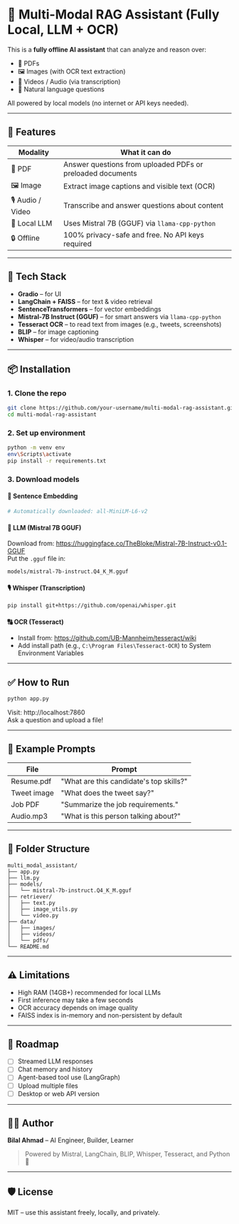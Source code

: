 # 🧠 Multi-Modal RAG Assistant (Fully Local, LLM + OCR)

This is a **fully offline AI assistant** that can analyze and reason over:
- 📄 PDFs
- 🖼️ Images (with OCR text extraction)
- 🎥 Videos / Audio (via transcription)
- 💬 Natural language questions

All powered by local models (no internet or API keys needed).

---

## 🚀 Features

| Modality | What it can do |
|----------|----------------|
| 📄 PDF | Answer questions from uploaded PDFs or preloaded documents |
| 🖼️ Image | Extract image captions and visible text (OCR) |
| 🎙️ Audio / Video | Transcribe and answer questions about content |
| 🤖 Local LLM | Uses Mistral 7B (GGUF) via `llama-cpp-python` |
| 🔒 Offline | 100% privacy-safe and free. No API keys required |

---

## 🧰 Tech Stack

- **Gradio** – for UI
- **LangChain + FAISS** – for text & video retrieval
- **SentenceTransformers** – for vector embeddings
- **Mistral-7B Instruct (GGUF)** – for smart answers via `llama-cpp-python`
- **Tesseract OCR** – to read text from images (e.g., tweets, screenshots)
- **BLIP** – for image captioning
- **Whisper** – for video/audio transcription

---

## 📦 Installation

### 1. Clone the repo
```bash
git clone https://github.com/your-username/multi-modal-rag-assistant.git
cd multi-modal-rag-assistant
```

### 2. Set up environment
```bash
python -m venv env
env\Scripts\activate
pip install -r requirements.txt
```

### 3. Download models

#### 🔡 Sentence Embedding
```bash
# Automatically downloaded: all-MiniLM-L6-v2
```

#### 🧠 LLM (Mistral 7B GGUF)
Download from: https://huggingface.co/TheBloke/Mistral-7B-Instruct-v0.1-GGUF  
Put the `.gguf` file in:
```
models/mistral-7b-instruct.Q4_K_M.gguf
```

#### 🎙️ Whisper (Transcription)
```bash
pip install git+https://github.com/openai/whisper.git
```

#### 🔠 OCR (Tesseract)
- Install from: https://github.com/UB-Mannheim/tesseract/wiki
- Add install path (e.g., `C:\Program Files\Tesseract-OCR`) to System Environment Variables

---

## ✅ How to Run

```bash
python app.py
```

Visit: http://localhost:7860  
Ask a question and upload a file!

---

## 🧪 Example Prompts

| File | Prompt |
|------|--------|
| Resume.pdf | "What are this candidate's top skills?" |
| Tweet image | "What does the tweet say?" |
| Job PDF | "Summarize the job requirements." |
| Audio.mp3 | "What is this person talking about?" |

---

## 📁 Folder Structure

```
multi_modal_assistant/
├── app.py
├── llm.py
├── models/
│   └── mistral-7b-instruct.Q4_K_M.gguf
├── retriever/
│   ├── text.py
│   ├── image_utils.py
│   └── video.py
├── data/
│   ├── images/
│   ├── videos/
│   └── pdfs/
└── README.md
```

---

## ⚠️ Limitations

- High RAM (14GB+) recommended for local LLMs
- First inference may take a few seconds
- OCR accuracy depends on image quality
- FAISS index is in-memory and non-persistent by default

---

## 🧠 Roadmap

- [ ] Streamed LLM responses
- [ ] Chat memory and history
- [ ] Agent-based tool use (LangGraph)
- [ ] Upload multiple files
- [ ] Desktop or web API version

---

## 🧑‍💻 Author

**Bilal Ahmad** – AI Engineer, Builder, Learner  
> Powered by Mistral, LangChain, BLIP, Whisper, Tesseract, and Python 🐍

---

## 🛡️ License

MIT – use this assistant freely, locally, and privately.
